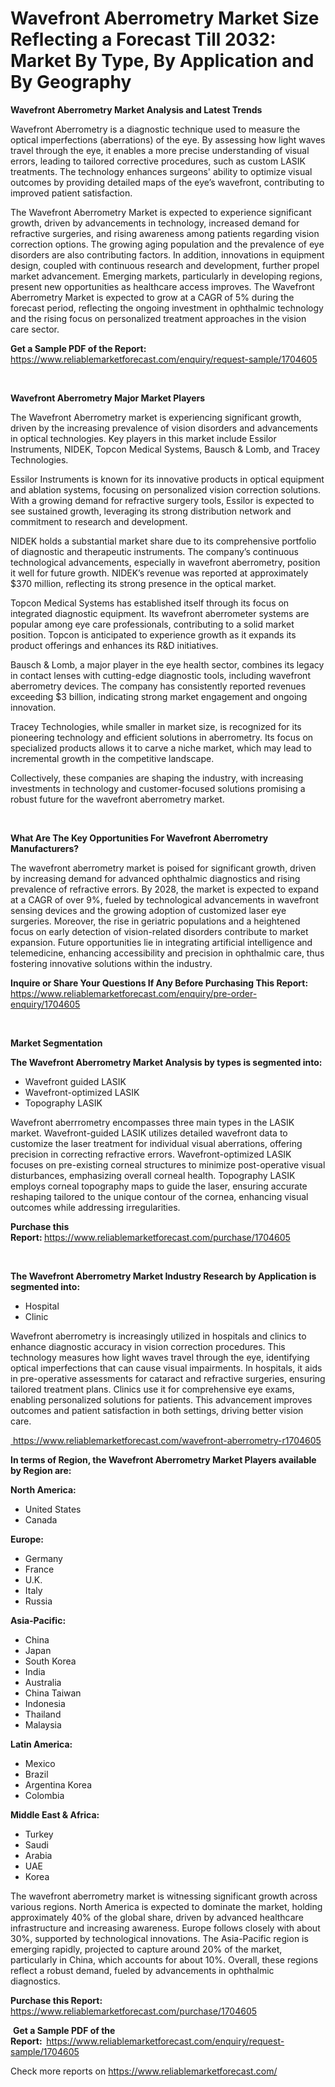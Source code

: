 <p><h1>Wavefront Aberrometry Market Size Reflecting a Forecast Till 2032: Market By Type, By Application and By Geography</h1></p><p><strong>Wavefront Aberrometry Market Analysis and Latest Trends</strong></p>
<p><p>Wavefront Aberrometry is a diagnostic technique used to measure the optical imperfections (aberrations) of the eye. By assessing how light waves travel through the eye, it enables a more precise understanding of visual errors, leading to tailored corrective procedures, such as custom LASIK treatments. The technology enhances surgeons' ability to optimize visual outcomes by providing detailed maps of the eye’s wavefront, contributing to improved patient satisfaction.</p><p>The Wavefront Aberrometry Market is expected to experience significant growth, driven by advancements in technology, increased demand for refractive surgeries, and rising awareness among patients regarding vision correction options. The growing aging population and the prevalence of eye disorders are also contributing factors. In addition, innovations in equipment design, coupled with continuous research and development, further propel market advancement. Emerging markets, particularly in developing regions, present new opportunities as healthcare access improves. The Wavefront Aberrometry Market is expected to grow at a CAGR of 5% during the forecast period, reflecting the ongoing investment in ophthalmic technology and the rising focus on personalized treatment approaches in the vision care sector.</p></p>
<p><strong>Get a Sample PDF of the Report:&nbsp;</strong> <a href="https://www.reliablemarketforecast.com/enquiry/request-sample/1704605?utm_campaign=2780&utm_medium=2&utm_source=Github&utm_content=ia&utm_term=03032025&utm_id=wavefront-aberrometry">https://www.reliablemarketforecast.com/enquiry/request-sample/1704605</a></p>
<p>&nbsp;</p>
<p><strong>Wavefront Aberrometry Major Market Players</strong></p>
<p><p>The Wavefront Aberrometry market is experiencing significant growth, driven by the increasing prevalence of vision disorders and advancements in optical technologies. Key players in this market include Essilor Instruments, NIDEK, Topcon Medical Systems, Bausch & Lomb, and Tracey Technologies.</p><p>Essilor Instruments is known for its innovative products in optical equipment and ablation systems, focusing on personalized vision correction solutions. With a growing demand for refractive surgery tools, Essilor is expected to see sustained growth, leveraging its strong distribution network and commitment to research and development.</p><p>NIDEK holds a substantial market share due to its comprehensive portfolio of diagnostic and therapeutic instruments. The company’s continuous technological advancements, especially in wavefront aberrometry, position it well for future growth. NIDEK’s revenue was reported at approximately $370 million, reflecting its strong presence in the optical market.</p><p>Topcon Medical Systems has established itself through its focus on integrated diagnostic equipment. Its wavefront aberrometer systems are popular among eye care professionals, contributing to a solid market position. Topcon is anticipated to experience growth as it expands its product offerings and enhances its R&D initiatives.</p><p>Bausch & Lomb, a major player in the eye health sector, combines its legacy in contact lenses with cutting-edge diagnostic tools, including wavefront aberrometry devices. The company has consistently reported revenues exceeding $3 billion, indicating strong market engagement and ongoing innovation.</p><p>Tracey Technologies, while smaller in market size, is recognized for its pioneering technology and efficient solutions in aberrometry. Its focus on specialized products allows it to carve a niche market, which may lead to incremental growth in the competitive landscape.</p><p>Collectively, these companies are shaping the industry, with increasing investments in technology and customer-focused solutions promising a robust future for the wavefront aberrometry market.</p></p>
<p>&nbsp;</p>
<p><strong>What Are The Key Opportunities For Wavefront Aberrometry Manufacturers?</strong></p>
<p><p>The wavefront aberrometry market is poised for significant growth, driven by increasing demand for advanced ophthalmic diagnostics and rising prevalence of refractive errors. By 2028, the market is expected to expand at a CAGR of over 9%, fueled by technological advancements in wavefront sensing devices and the growing adoption of customized laser eye surgeries. Moreover, the rise in geriatric populations and a heightened focus on early detection of vision-related disorders contribute to market expansion. Future opportunities lie in integrating artificial intelligence and telemedicine, enhancing accessibility and precision in ophthalmic care, thus fostering innovative solutions within the industry.</p></p>
<p><strong>Inquire or Share Your Questions If Any Before Purchasing This Report:</strong> <a href="https://www.reliablemarketforecast.com/enquiry/pre-order-enquiry/1704605?utm_campaign=2780&utm_medium=2&utm_source=Github&utm_content=ia&utm_term=03032025&utm_id=wavefront-aberrometry">https://www.reliablemarketforecast.com/enquiry/pre-order-enquiry/1704605</a></p>
<p>&nbsp;</p>
<p><strong>Market Segmentation</strong></p>
<p><strong>The Wavefront Aberrometry Market Analysis by types is segmented into:</strong></p>
<p><ul><li>Wavefront guided LASIK</li><li>Wavefront-optimized LASIK</li><li>Topography LASIK</li></ul></p>
<p><p>Wavefront aberrrometry encompasses three main types in the LASIK market. Wavefront-guided LASIK utilizes detailed wavefront data to customize the laser treatment for individual visual aberrations, offering precision in correcting refractive errors. Wavefront-optimized LASIK focuses on pre-existing corneal structures to minimize post-operative visual disturbances, emphasizing overall corneal health. Topography LASIK employs corneal topography maps to guide the laser, ensuring accurate reshaping tailored to the unique contour of the cornea, enhancing visual outcomes while addressing irregularities.</p></p>
<p><strong>Purchase this Report:&nbsp;</strong><a href="https://www.reliablemarketforecast.com/purchase/1704605?utm_campaign=2780&utm_medium=2&utm_source=Github&utm_content=ia&utm_term=03032025&utm_id=wavefront-aberrometry">https://www.reliablemarketforecast.com/purchase/1704605</a></p>
<p>&nbsp;</p>
<p><strong>The Wavefront Aberrometry Market Industry Research by Application is segmented into:</strong></p>
<p><ul><li>Hospital</li><li>Clinic</li></ul></p>
<p><p>Wavefront aberrometry is increasingly utilized in hospitals and clinics to enhance diagnostic accuracy in vision correction procedures. This technology measures how light waves travel through the eye, identifying optical imperfections that can cause visual impairments. In hospitals, it aids in pre-operative assessments for cataract and refractive surgeries, ensuring tailored treatment plans. Clinics use it for comprehensive eye exams, enabling personalized solutions for patients. This advancement improves outcomes and patient satisfaction in both settings, driving better vision care.</p></p>
<p><a href="https://www.reliablemarketforecast.com/wavefront-aberrometry-r1704605?utm_campaign=2780&utm_medium=2&utm_source=Github&utm_content=ia&utm_term=03032025&utm_id=wavefront-aberrometry">&nbsp;https://www.reliablemarketforecast.com/wavefront-aberrometry-r1704605</a></p>
<p><strong>In terms of Region, the Wavefront Aberrometry Market Players available by Region are:</strong></p>
<p>
    <p> <strong> North America: </strong>
        <ul>
            <li>United States</li>
            <li>Canada</li>
        </ul>
        </p> 
    <p> <strong> Europe: </strong>
        <ul>
            <li>Germany</li>
            <li>France</li>
            <li>U.K.</li>
            <li>Italy</li>
            <li>Russia</li>
        </ul>
        </p> 
    <p> <strong> Asia-Pacific: </strong>
        <ul>
            <li>China</li>
            <li>Japan</li>
            <li>South Korea</li>
            <li>India</li>
            <li>Australia</li>
            <li>China Taiwan</li>
            <li>Indonesia</li>
            <li>Thailand</li>
            <li>Malaysia</li>
        </ul>
        </p> 
    <p> <strong> Latin America: </strong>
        <ul>
            <li>Mexico</li>
            <li>Brazil</li>
            <li>Argentina Korea</li>
            <li>Colombia</li>
        </ul>
        </p> 
    <p> <strong> Middle East & Africa: </strong>
        <ul>
            <li>Turkey</li>
            <li>Saudi</li>
            <li>Arabia</li>
            <li>UAE</li>
            <li>Korea</li>
        </ul>
    </p>
    </p>
<p><p>The wavefront aberrometry market is witnessing significant growth across various regions. North America is expected to dominate the market, holding approximately 40% of the global share, driven by advanced healthcare infrastructure and increasing awareness. Europe follows closely with about 30%, supported by technological innovations. The Asia-Pacific region is emerging rapidly, projected to capture around 20% of the market, particularly in China, which accounts for about 10%. Overall, these regions reflect a robust demand, fueled by advancements in ophthalmic diagnostics.</p></p>
<p><strong>Purchase this Report: </strong><a href="https://www.reliablemarketforecast.com/purchase/1704605?utm_campaign=2780&utm_medium=2&utm_source=Github&utm_content=ia&utm_term=03032025&utm_id=wavefront-aberrometry">https://www.reliablemarketforecast.com/purchase/1704605</a></p>
<p>&nbsp;<strong>Get a Sample PDF of the Report:&nbsp;&nbsp;</strong><a href="https://www.reliablemarketforecast.com/enquiry/request-sample/1704605?utm_campaign=2780&utm_medium=2&utm_source=Github&utm_content=ia&utm_term=03032025&utm_id=wavefront-aberrometry">https://www.reliablemarketforecast.com/enquiry/request-sample/1704605</a></p>
<p><strong></strong></p>
<p>Check more reports on <a href="https://www.reliablemarketforecast.com/?utm_campaign=2780&utm_medium=2&utm_source=Github&utm_content=ia&utm_term=03032025&utm_id=wavefront-aberrometry">https://www.reliablemarketforecast.com/</a></p>